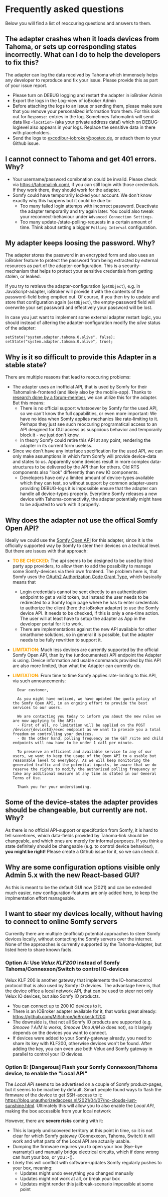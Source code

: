 # Frequently asked questions
Below you will find a list of reoccuring questions and answers to them.

## The adapter crashes when it loads devices from Tahoma, or sets up corresponding states incorrectly. What can I do to help the developers to fix this?
The adapter can log the data received by Tahoma which immensely helps any developer to reproduce and fix your issue. Please provide this as part of your issue report.
- Please turn on DEBUG logging and restart the adapter in ioBroker Admin
- Export the logs in the Log-view of ioBroker Admin
- Before attaching the logs to an issue or sending them, please make sure that you remove your personalized information from them. For this look out for `Response:` entries in the log. Sometimes Tahomalink will send data like `<location>` (aka your private address data!) which on DEBUG-loglevel also appears in your logs. Replace the sensitive data in there with placeholders.
- Send the logs to excodibur-iobroker@posteo.de, or attach them to your Github issue.

## I cannot connect to Tahoma and get 401 errors. Why?
- Your username/password comibnation could be invalid. Please check via https://tahomalink.com/, if you can still login with those credentials. If they work there, they should work for the adapter.
- Somfy could have temporarily locked your account. We don't know exactly why this happens but it could be due to:
  - Too many failed login attemps with incorrect password. Deactivate the adapter temporarily and try again later. You could also tweak your reconnect-behaviour under `Advanced Connection Settings`.
  - Too many update-/state-polling-requests in a certain amount of time. Think about setting a bigger `Polling Interval` configuration.

## My adapter keeps loosing the password. Why?
The adapter stores the password in an encrypted form and also uses an ioBroker feature to protect the password from being extracted by external resources as part of the adapter-configuration. This is a security-mechanism that helps to protect your sensitive credentials from getting stolen, or leaked.

If you try to retrieve the adapter-configuration (`getObject`), e.g. in JavaScript-adapter, ioBroker will provide it with the contents of the password-field being emptied out. Of course, if you then try to update and store that configuration again (`setObject`), the empty-password field will overwrite your set password and effectively your password will be lost.

In case you just want to implement some external adapter restart logic, you should instead of altering the adapter-configuration modify the _alive_ status of the adapter:
```
setState("system.adapter.tahoma.0.alive", false);
setState("system.adapter.tahoma.0.alive", true);
```

## Why is it so difficult to provide this Adapter in a stable state?
There are multiple reasons that lead to reoccuring problems:
- The adapter uses an inofficial API, that is used by Somfy for their Tahomalink-frontend (and likely also by the mobile-app). Thanks to [research done by a forum-member](https://forum.iobroker.net/post/336001), we can utilize this for the adapter. But this means:
  - There is no official support whatsoever by Somfy for the used API, so we can't know the full capabilities, or even more important: We have no idea when Somfy applies mechanics like rate-limiting to it. Perhaps they just see such reoccuring programatical access to an API desgined for GUI access as suspicious behavior and temporarily block it - we just don't know.
  - In theory Somfy could retire this API at any point, rendering the adapter in its current form useless.
- Since we don't have any interface specification for the used API, we can only make assumptions in which form Somfy will provide device-data and states to us. Apparently some devices result in more complex data-structures to be delivered by the API than for others. Old RTS components also "look" differently than new IO components.
  - Developers have only a limited amount of device-types available which they can test, so without support by common adapter-users providing DEBUG-logs it is impossible ensure that the adapter can handle all device-types properly. Everytime Somfy releases a new device with Tahoma-connectivity, the adapter potentially might have to be adjusted to work with it properly.

## Why does the adapter not use the offical Somfy Open API?
Ideally we could use the [Somfy Open API](https://developer.somfy.com/apis-docs) for this adapter, since it is the officially supported way by Somfy to steer their devices on a techical level. But there are issues with that approach:

- <span style="color:orange; font-weight: bold">TO BE CHECKED</span>: The api seems to be designed to be used by third party app providers, to allow them to add the possibility to manage some Somfy-devices via their own frontend. The problem here is, that Somfy uses the [OAuth2 Authorization Code Grant Type](https://developer.somfy.com/apis-docs), which basically means that
  - Login credentials cannot be sent directly to an authentication endpoint to get a valid token, but instead the user needs to be redirected to a Somfy login page where he has to enter credentials to authorize the client (here the ioBroker adapter) to use the Somfy device API. It needs to be checked, if this is only a one-time action. The user will at least have to setup the adapter as App in the developer portal for it to work.
  - There are implementations against the new API available for other smarthome solutions, so in general it is possible, but the adapter needs to be fully rewritten to support it.
- <span style="color:orange; font-weight: bold">LIMITATION</span>: Much less devices are currently supported by the official Somfy Open API, than by the (undocumented) API endpoint the Adapter is using. Device information and usable commands provided by this API are also more limited, than what the Adapter can currently do.
- <span style="color:orange; font-weight: bold">LIMITATION</span>: From time to time Somfy applies rate-limiting to this API, via such announcements:
  
        Dear customer,

        As you might have noticed, we have updated the quota policy of the Somfy Open API, in an ongoing effort to provide the best services to our users.

        We are contacting you today to inform you about the new rules we are now applying to the API:
        - First of all, no limitation will be applied on the POST /device/{deviceId}/exec endpoint as we want to provide you a total freedom on controlling your devices.
        - On the other hand, polling frequency on the GET /site and child endpoints will now have to be under 1 call per minute.

        To preserve an efficient and available service to any of our users, we want to keep the usage of the Open API to a usable but reasonable level to everybody. As we will keep monitoring the generated traffic and the potential impacts, be aware that we do reserve the rights to modify the authorized polling frequency or take any additional measure at any time as stated in our General Terms of Use.

        Thank you for your understanding.

## Some of the device-states the adapter provides should be changeable, but currently are not. Why?
As there is no official API-support or specifcation from Somfy, it is hard to tell sometimes, which data-fields provided by Tahoma-link should be changeable, and which ones are merely for informal purposes. If you think a state definitely should be changeable (e.g. to control device behaviour), **you might be right!** Please create a Github issue for it, so we can check it.

## Why are some configuration options visible only Admin 5.x with the new React-based GUI?
As this is meant to be the default GUI now (2021) and can be extended much easier, new configuration-features are only added here, to keep the implmentation effort manageable.

## I want to steer my devices locally, without having to connect to online Somfy servers
Currently there are multiple (inofficial) potential approaches to steer Somfy devices locally, without contacting the Somfy servers over the internet. None of the approaches is currently supported by the Tahoma-Adapter, but listed here to share known facts.
### Option A: Use _Velux KLF200_ instead of Somfy Tahoma/Connexxon/Switch to control IO-devices
Velux KLF 200 is another gateway that implements the IO-homecontrol protocol that is also used by Somfy IO devices. The advantage here is, that the device office a local network API, that can be used to steer not only Velux IO devices, but also Somfy IO products. 
* You can connect up to 200 IO devices to it. 
* There is an IOBroker adapter available for it, that works great already: https://github.com/MiSchroe/ioBroker.klf200. 
* The downside is, that not all Somfy IO products are supported (e.g. _Smoove 1 A/M io_  works, _Smoove Uno A/M io_ does not), so it largely depends on the devices you want to connect. 
* If devices were added to your Somfy-gateway already, you need to share its key with KLF200, otherwise devices won't be found. After adding the key, you can even use both Velux and Somfy gateway in parallel to control your IO devices.
### Option B: [Dangerous] Flash your Somfy Connexoon/Tahoma device, to enable the "Local API"
The _Local API_ seems to be advertised on a couple of Somfy product-pages, but it seems to be inactive by default. Smart people found ways to flash the firmware of the device to get SSH-access to it: https://blog.unauthorizedaccess.nl/2021/04/07/no-clouds-just-sunshine.html. Ultimately this will allow you to also enable the _Local API_, making the box accessible from your local network

However, there are **severe risks** coming with it:
* This is largely undiscovered territory at this point in time, so it is not clear for which Somfy gateway (Connexxoon, Tahoma, Switch) it will work and what parts of the Local API are actually usable.
* Dumping the firmware requires you to open your box (Bye-bye warranty!) and manually bridge electrical circuits, which if done wrong can hurt your box, or you :-().
* Likely this will conflict with software-updates Somfy regularly pushes to your box, meaning:
  * Updates might undo everything you changed manually
  * Updates might not work at all, or break your box
  * Updates might render this jailbreak-scenario impossible at some point